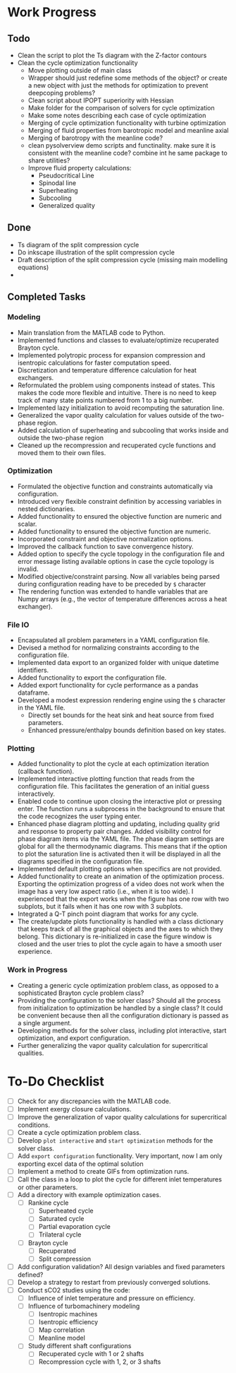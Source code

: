 # Work Progress


## Todo
- Clean the script to plot the Ts diagram with the Z-factor contours
- Clean the cycle optimization functionality
  - Move plotting outside of main class
  - Wrapper should just redefine some methods of the object? or create a new object with just the methods for optimization to prevent deepcoping problems?
  - Clean script about IPOPT superiority with Hessian
  - Make folder for the comparison of solvers for cycle optimization
  - Make some notes describing each case of cycle optimization
  - Merging of cycle optimization functionality with turbine optimization
  - Merging of fluid properties from barotropic model and meanline axial
  - Merging of barotropy with the meanline code?
  - clean pysolverview  demo scripts and functinality. make sure it is consistent with the meanline code? combine int he same package to share utilities?
  - Improve fluid property calculations:
    - Pseudocritical Line
    - Spinodal line
    - Superheating
    - Subcooling
    - Generalized quality



## Done
- Ts diagram of the split compression cycle
- Do inkscape illustration of the split compression cycle
- Draft description of the split compression cycle (missing main modelling equations)
- 


## Completed Tasks

### Modeling
- Main translation from the MATLAB code to Python.
- Implemented functions and classes to evaluate/optimize recuperated Brayton cycle.
- Implemented polytropic process for expansion compression and isentropic calculations for faster computation speed.
- Discretization and temperature difference calculation for heat exchangers.
- Reformulated the problem using components instead of states. This makes the code more flexible and intuitive. There is no need to keep track of many state points numbered from 1 to a big number.
- Implemented lazy initialization to avoid recomputing the saturation line.
- Generalized the vapor quality calculation for values outside of the two-phase region.
- Added calculation of superheating and subcooling that works inside and outside the two-phase region
- Cleaned up the recompression and recuperated cycle functions and moved them to their own files.


### Optimization
- Formulated the objective function and constraints automatically via configuration.
- Introduced very flexible constraint definition by accessing variables in nested dictionaries.
- Added functionality to ensured the objective function are numeric and scalar.
- Added functionality to ensured the objective function are numeric.
- Incorporated constraint and objective normalization options.
- Improved the callback function to save convergence history.
- Added option to specify the cycle topology in the configuration file and error message listing available options in case the cycle topology is invalid.
- Modified objective/constraint parsing. Now all variables being parsed during configuration reading have to be preceded by `$` character
- The rendering function was extended to handle variables that are Numpy arrays (e.g., the vector of temperature differences across a heat exchanger).
 
### File IO
- Encapsulated all problem parameters in a YAML configuration file.
- Devised a method for normalizing constraints according to the configuration file.
- Implemented data export to an organized folder with unique datetime identifiers.
- Added functionality to export the configuration file.
- Added export functionality for cycle performance as a pandas dataframe.
- Developed a modest expression rendering engine using the `$` character in the YAML file.
  - Directly set bounds for the heat sink and heat source from fixed parameters.
  - Enhanced pressure/enthalpy bounds definition based on key states.


### Plotting
- Added functionality to plot the cycle at each optimization iteration (callback function).
- Implemented interactive plotting function that reads from the configuration file. This facilitates the generation of an initial guess interactively.
- Enabled code to continue upon closing the interactive plot or pressing enter. The function runs a subprocess in the background to ensure that the code recognizes the user typing enter.
- Enhanced phase diagram plotting and updating, including quality grid and response to property pair changes. Added visibility control for phase diagram items via the YAML file. The phase diagram settings are global for all the thermodynamic diagrams. This means that if the option to plot the saturation line is activated then it will be displayed in all the diagrams specified in the configuration file.
- Implemented default plotting options when specifics are not provided.
- Added functionality to create an animation of the optimization process. Exporting the optimization progress of a video does not work when the image has a very low aspect ratio (i.e., when it is too wide). I experienced that the export works when the figure has one row with two subplots, but it fails when it has one row with 3 subplots.
- Integrated a Q-T pinch point diagram that works for any cycle.
- The create/update plots functionality is handled with a class dictionary that keeps track of all the graphical objects and the axes to which they belong. This dictionary is re-initialized in case the figure window is closed and the user tries to plot the cycle again to have a smooth user experience.


### Work in Progress
- Creating a generic cycle optimization problem class, as opposed to a sophisticated Brayton cycle problem class?
- Providing the configuration to the solver class? Should all the process from initialization to optimization be handled by a single class? It could be convenient because then all the configuration dictionary is passed as a single argument.
- Developing methods for the solver class, including plot interactive, start optimization, and export configuration.
- Further generalizing the vapor quality calculation for supercritical qualities.


# To-Do Checklist
- [ ] Check for any discrepancies with the MATLAB code.
- [ ] Implement exergy closure calculations.
- [ ] Improve the generalization of vapor quality calculations for supercritical conditions.
- [ ] Create a cycle optimization problem class.
- [ ] Develop `plot interactive` and `start optimization` methods for the solver class.
- [ ] Add `export configuration` functionality. Very important, now I am only exporting excel data of the optimal solution
- [ ] Implement a method to create GIFs from optimization runs.
- [ ] Call the class in a loop to plot the cycle for different inlet temperatures or other parameters.
- [ ] Add a directory with example optimization cases.
  - [ ] Rankine cycle
    - [ ] Superheated cycle
    - [ ] Saturated cycle
    - [ ] Partial evaporation cycle
    - [ ] Trilateral cycle
  - [ ] Brayton cycle
    - [ ] Recuperated
    - [ ] Split compression
- [ ] Add configuration validation? All design variables and fixed parameters defined?
- [ ] Develop a strategy to restart from previously converged solutions.
- [ ] Conduct sCO2 studies using the code:
  - [ ] Influence of inlet temperature and pressure on efficiency.
  - [ ] Influence of turbomachinery modeling
    - [ ] Isentropic machines
    - [ ] Isentropic efficiency
    - [ ] Map correlation
    - [ ] Meanline model
  - [ ] Study different shaft configurations
    - [ ] Recuperated cycle with 1 or 2 shafts
    - [ ] Recompression cycle with 1, 2, or 3 shafts
